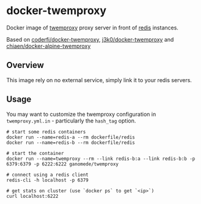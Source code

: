 # docker-twemproxy

Docker image of [twemproxy](https://github.com/twitter/twemproxy) proxy server in front of [redis](http://redis.io/) instances.

Based on [coderfi/docker-twemproxy](https://github.com/jgoodall/docker-twemproxy), [j3k0/docker-twemproxy](https://github.com/j3k0/docker-twemproxy) and [chiaen/docker-alpine-twemproxy](https://github.com/chiaen/docker-alpine-twemproxy)

## Overview

This image rely on no external service, simply link it to your redis servers.

## Usage

You may want to customize the twemproxy configuration in `twemproxy.yml.in` - particularly the `hash_tag` option.

```
# start some redis containers
docker run --name=redis-a --rm dockerfile/redis
docker run --name=redis-b --rm dockerfile/redis

# start the container
docker run --name=twemproxy --rm --link redis-b:a --link redis-b:b -p 6379:6379 -p 6222:6222 ganomede/twemproxy

# connect using a redis client
redis-cli -h localhost -p 6379

# get stats on cluster (use `docker ps` to get `<ip>`)
curl localhost:6222
```
